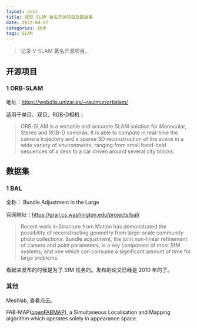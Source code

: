 ```yaml
---
layout: post
title: 视觉 SLAM 著名开源项目及数据集
date: 2022-04-07
categories: 技术 
tags: SLAM
---
```

> 记录 V-SLAM 著名开源项目。

## 开源项目

### 1 ORB-SLAM

地址：<https://webdiis.unizar.es/~raulmur/orbslam/>

适用于单目、双目、RGB-D相机；

> ORB-SLAM is a versatile and accurate SLAM solution for Monocular, Stereo and RGB-D cameras. It is able to compute in real-time the camera trajectory and a sparse 3D reconstruction of the scene in a wide variety of environments, ranging from small hand-held sequences of a desk to a car driven around several city blocks.

## 数据集

### 1 BAL

全称： Bundle Adjustment in the Large

官网地址：<https://grail.cs.washington.edu/projects/bal/>

> Recent work in Structure from Motion has demonstrated the possibility of reconstructing geometry from large-scale community photo collections. Bundle adjustment, the joint non-linear refinement of camera and point parameters, is a key component of most SfM systems, and one which can consume a significant amount of time for large problems. 

看起来发布的时候是为了 SfM 任务的。发布的论文已经是 2010 年的了。

### 其他

Meshlab, 查看点云。

FAB-MAP([openFABMAP](https://github.com/arrenglover/openfabmap)), a Simultaneous Localisation and Mapping algorithm which operates solely in appearance space. 